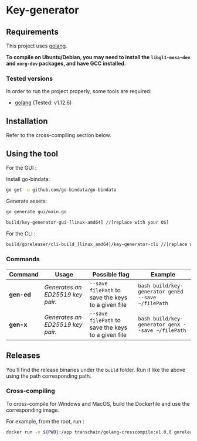 # Key-generator

## Requirements

This project uses [golang](https://golang.org/).

**To compile on Ubuntu/Debian, you may need to install the ```libgl1-mesa-dev``` and ```xorg-dev``` packages, and have GCC installed.**


### Tested versions

In order to run the project properly, some tools are required:

- [golang](https://golang.org/) (Tested: v1.12.6)

## Installation

Refer to the cross-compiling section below.

## Using the tool

For the GUI :

Install go-bindata:

```bash
go get -u github.com/go-bindata/go-bindata
```

Generate assets:

```bash
go generate gui/main.go
```

```bash
build/key-generator-gui-[linux-amd64] //[replace with your OS]
```

For the CLI :
```bash
build/goreleaser/cli-build_[linux_amd64]/key-generator-cli //[replace with your OS]
```

### Commands

| **Command** | **Usage** | **Possible flag** | **Example** | 
|--|--|--|--|
**gen-ed** | *Generates an ED25519 key pair.* | ```--save filePath``` to save the keys to a given file | ```bash build/key-generator genEd --save ~/filePath```|
|**gen-x** | *Generates an ED25519 key pair.* | ```--save filePath``` to save the keys to a given file | ```bash build/key-generator genX --save ~/filePath```|


## Releases

You'll find the release binaries under the ``build`` folder. Run it like the above using the path corresponding path.

### Cross-compiling

To cross-compile  for Windows and MacOS, build the Dockerfile and use the corresponding image.

For example, from the root, run :
```bash
docker run -v ${PWD}:/app transchain/golang-crosscompile:v1.0.0 goreleaser --rm-dist --skip-publish --snapshot
```

